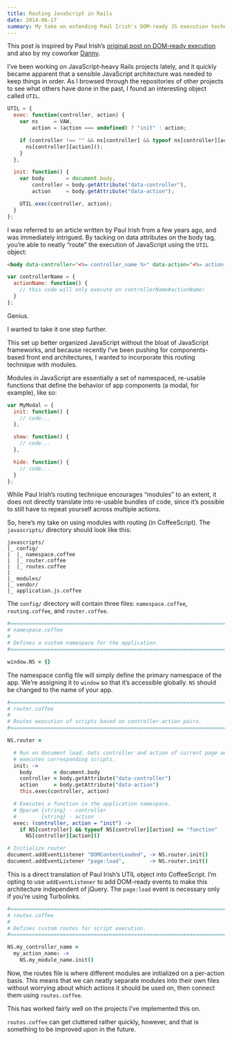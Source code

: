 ```yaml
---
title: Routing JavaScript in Rails
date: 2014-06-17
summary: My take on extending Paul Irish's DOM-ready JS execution technique.
---
```


This post is inspired by Paul Irish’s [original post on DOM-ready execution](https://www.paulirish.com/2009/markup-based-unobtrusive-comprehensive-dom-ready-execution/) and also by my coworker [Danny](http://www.danielsellergren.com/).

I’ve been working on JavaScript-heavy Rails projects lately, and it quickly became apparent that a sensible JavaScript architecture was needed to keep things in order. As I browsed through the repositories of other projects to see what others have done in the past, I found an interesting object called `UTIL`.

```javascript
UTIL = {
  exec: function(controller, action) {
    var ns     = VAW,
        action = (action === undefined) ? "init" : action;

    if (controller !== "" && ns[controller] && typeof ns[controller][action] == "function") {
      ns[controller][action]();
    }
  },

  init: function() {
    var body       = document.body,
        controller = body.getAttribute("data-controller"),
        action     = body.getAttribute("data-action");

    UTIL.exec(controller, action);
  }
};
```

I was referred to an article written by Paul Irish from a few years ago, and was immediately intrigued. By tacking on data attributes on the body tag, you’re able to neatly “route” the execution of JavaScript using the `UTIL` object:

```html
<body data-controller="<%= controller_name %>" data-action="<%= action_name %>">
```

```javascript
var controllerName = {
  actionName: function() {
    // this code will only execute on controllerName#actionName!
  }
};
```

Genius.

I wanted to take it one step further.

This set up better organized JavaScript without the bloat of JavaScript frameworks, and because recently I’ve been pushing for components-based front end architectures, I wanted to incorporate this routing technique with modules.

Modules in JavaScript are essentially a set of namespaced, re-usable functions that define the behavior of app components (a modal, for example), like so:

```javascript
var MyModal = {
  init: function() {
    // code...
  },

  show: function() {
    // code...
  },

  hide: function() {
    // code...
  }
};
```

While Paul Irish’s routing technique encourages “modules” to an extent, it does not directly translate into re-usable bundles of code, since it’s possible to still have to repeat yourself across multiple actions.

So, here’s my take on using modules with routing (in CoffeeScript). The `javascripts/` directory should look like this:

```
javascripts/
|_ config/
|  |_ namespace.coffee
|  |_ router.coffee
|  |_ routes.coffee
|
|_ modules/
|_ vendor/
|_ application.js.coffee

```

The `config/` directory will contain three files: `namespace.coffee`, `routing.coffee`, and `router.coffee`.

```coffeescript
#===============================================================================
# namespace.coffee
#
# Defines a custom namespace for the application.
#===============================================================================

window.NS = {}
```

The namespace config file will simply define the primary namespace of the app. We’re assigning it to `window` so that it’s accessible globally. `NS` should be changed to the name of your app.

```coffeescript
#===============================================================================
# router.coffee
#
# Routes execution of scripts based on controller-action pairs.
#===============================================================================

NS.router =

  # Run on document load. Gets controller and action of current page and
  # executes corresponding scripts.
  init: ->
    body       = document.body
    controller = body.getAttribute("data-controller")
    action     = body.getAttribute("data-action")
    this.exec(controller, action)

  # Executes a function in the application namespace.
  # @param {string} - controller
  #        {string} - action
  exec: (controller, action = "init") ->
    if NS[controller] && typeof NS[controller][action] == "function"
      NS[controller][action]()

# Initialize router
document.addEventListener "DOMContentLoaded", -> NS.router.init()
document.addEventListener "page:load",        -> NS.router.init()
```

This is a direct translation of Paul Irish’s UTIL object into CoffeeScript. I’m opting to use `addEventListener` to add DOM-ready events to make this architecture independent of jQuery. The `page:load` event is necessary only if you’re using Turbolinks.

```coffeescript
#===============================================================================
# routes.coffee
#
# Defines custom routes for script execution.
#===============================================================================

NS.my_controller_name =
  my_action_name: ->
    NS.my_module_name.init()
```

Now, the routes file is where different modules are initialized on a per-action basis. This means that we can neatly separate modules into their own files without worrying about which actions it should be used on, then connect them using `routes.coffee`.

This has worked fairly well on the projects I’ve implemented this on.

`routes.coffee` can get cluttered rather quickly, however, and that is something to be improved upon in the future.

